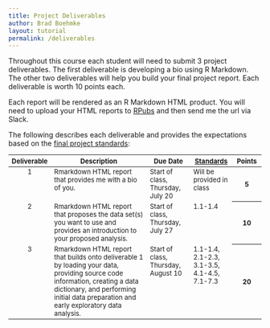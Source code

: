 ```yaml
---
title: Project Deliverables
author: Brad Boehmke
layout: tutorial
permalink: /deliverables
---
```


Throughout this course each student will need to submit 3 project deliverables.  The first deliverable is developing a bio using R Markdown.  The other two deliverables will help you build your final project report.  Each deliverable is worth 10 points each.

Each report will be rendered as an R Markdown HTML product.  You will need to upload your HTML reports to [RPubs](https://rpubs.com/) and then send me the url via Slack. 

The following describes each deliverable and provides the expectations based on the [final project standards](final_project):


<div id="general-homework-rubric" class="section level1" style="width: 100%;">
<table style="font-size:13px;">
<col width="8%">
<col width="45%">
<col width="18%">
<col width="17%">
<col width="12%">
<thead>
<tr class="header">
<th align="left">Deliverable</th>
<th align="center">Description</th>
<th align="center">Due Date</th>
<th align="center"><a href="https://wfu-r.github.io/final_project">Standards</a></th>
<th align="center">Points</th>
</tr>
</thead>
<tbody>
<tr class="even">
<td align="center" valign="top">1</td>
<td align="left" valign="top">Rmarkdown HTML report that provides me with a bio of you. </td>
<td align="left" valign="top">Start of class, Thursday, July 20 </td>
<td align="left" valign="top"> Will be provided in class </td>
<th align="center">5</th>
</tr>
<tr class="odd">
<td align="center" valign="top">2</td>
<td align="left" valign="top">Rmarkdown HTML report that proposes the data set(s) you want to use and provides an introduction to your proposed analysis. </td>
<td align="left" valign="top">Start of class, Thursday, July 27 </td>
<td align="left" valign="top"> 1.1-1.4 </td>
<th align="center">10</th>
</tr>
<tr class="even">
<td align="center" valign="top">3</td>
<td align="left" valign="top">Rmarkdown HTML report that builds onto deliverable 1 by loading your data, providing source code information, creating a data dictionary, and performing initial data preparation and early exploratory data analysis. </td>
<td align="left" valign="top">Start of class, Thursday, August 10 </td>
<td align="left" valign="top">1.1-1.4, 2.1-2.3, 3.1-3.5, 4.1-4.5, 7.1-7.3 </td>
<th align="center">20</th>
</tr>
</tbody>
</table>
</div>
